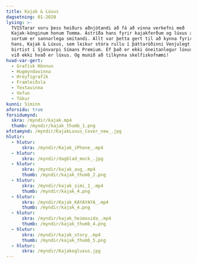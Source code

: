 ```yaml
---
title: Kajak & Lúxus
dagsetning: 01-2020
lysing: >-
  TVISTarar voru þess heiðurs aðnjótandi að fá að vinna verkefni með
  Kajak-kónginum honum Tomma. Ástríða hans fyrir kajakferðum og lúxus af öllum
  sortum er sannarlega smitandi. Allt var þetta gert til að kynna fyrirtækið
  hans, Kajak & Lúxus, sem leikur stóra rullu í þáttaröðinni Venjulegt fólk sem
  birtist í Sjónvarpi Símans Premium. Ef það er ekki óneitanlegur lúxus þá vitum
  við ekki hvað er lúxus. Og munið að tilkynna skelfiskofnæmi!
hvad-var-gert:
  - Grafísk Hönnun
  - Hugmyndavinna
  - Hreyfigrafík
  - Framleiðsla
  - Textavinna
  - Vefun
  - Tökur
kunni: Síminn
aforsidu: true
forsidumynd:
  skra: /myndir/kajak.mp4
  thumb: /myndir/kajak_thumb_1.png
efstamynd: /myndir/KajakLuxus_Cover_new_.jpg
hlutir:
  - hlutur:
      skra: /myndir/Kajak_iPhone_.mp4
  - hlutur:
      skra: /myndir/dagblad_mock_.jpg
  - hlutur:
      skra: /myndir/kajak_aug_.mp4
      thumb: /myndir/kajak_thumb_2.png
  - hlutur:
      skra: /myndir/kajak_simi_1_.mp4
      thumb: /myndir/kajak_4.png
  - hlutur:
      skra: /myndir/Kajak_KAYAYAYA_.mp4
      thumb: /myndir/kajak_4.png
  - hlutur:
      skra: /myndir/kajak_heimasida_.mp4
      thumb: /myndir/kajak_thumb_4.png
  - hlutur:
      skra: /myndir/kajak_story_.mp4
      thumb: /myndir/kajak_thumb_5.png
  - hlutur:
      skra: /myndir/Kajakogluxus.jpg
---
```


